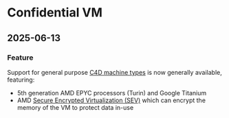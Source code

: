 # Confidential VM

## 2025-06-13

### Feature

Support for general purpose [C4D machine types](https://cloud.google.com/compute/docs/general-purpose-machines?utm_source=cloud_console&utm_medium=release_notes&utm_campaign=dec029572dce3d0d9991dd094856fdd9&_gl=1*1odqac9*_ga*OTY1OTE3MjM4LjE3NTA3ODgyNTg.*_ga_WH2QY8WWF5*czE3NTA4Mzg4MTkkbzE3JGcwJHQxNzUwODM4ODIwJGo1OSRsMCRoMA..#c4d_series) is now generally available, featuring:

* 5th generation AMD EPYC processors (Turin) and Google Titanium
* AMD [Secure Encrypted Virtualization (SEV)](https://www.amd.com/en/developer/sev.html) which can encrypt the memory of the VM to protect data in-use

